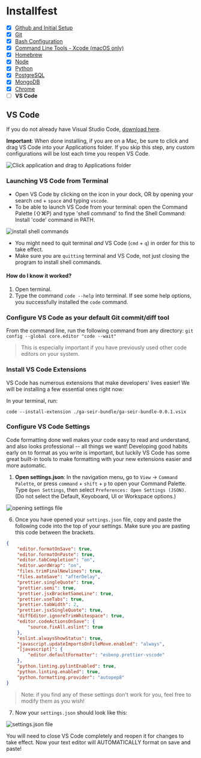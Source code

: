 # Installfest

- [x] [Github and Initial Setup](github.md)
- [x] [Git](git.md)
- [x] [Bash Configuration](bash.md)
- [x] [Command Line Tools - Xcode (macOS only)](command_line_tools.md)
- [x] [Homebrew](homebrew.md)
- [x] [Node](node.md)
- [x] [Python](python.md)
- [x] [PostgreSQL](postgres.md)
- [x] [MongoDB](mongodb.md)
- [x] [Chrome](chrome.md)
- [ ] **VS Code**

## VS Code

If you do not already have Visual Studio Code, [download here](https://code.visualstudio.com/download).

**Important**: When done installing, if you are on a Mac, be sure to click and drag VS Code into your Applications folder. If you skip this step, any custom configurations will be lost each time you reopen VS Code.

![Click application and drag to Applications folder](https://i.imgur.com/Cd0B9hW.png)

### Launching VS Code from Terminal

- Open VS Code by clicking on the icon in your dock, OR by opening your search `cmd` + `space` and typing `vscode`.
- To be able to launch VS Code from your terminal: open the Command Palette (⇧⌘P) and type 'shell command' to find the Shell Command: Install 'code' command in PATH.

![install shell commands](https://i.imgur.com/il5eKGh.png)

- You might need to quit terminal _and_ VS Code (`cmd` + `q`) in order for this to take effect.
- Make sure you are `quitting` terminal and VS Code, not just closing the program to install shell commands.

#### How do I know it worked?

1. Open terminal.
2. Type the command `code --help` into terminal. If see some help options, you successfully installed the `code` command.

### Configure VS Code as your default Git commit/diff tool

From the command line, run the following command from any directory: `git config --global core.editor "code --wait"`

> This is especially important if you have previously used other code editors on your system.

### Install VS Code Extensions

VS Code has numerous extensions that make developers' lives easier! We will be installing a few essential ones right now:

In your terminal, run:

```
code --install-extension ./ga-seir-bundle/ga-seir-bundle-0.0.1.vsix
```

### Configure VS Code Settings

Code formatting done well makes your code easy to read and understand, and also looks professional -- all things we want! Developing good habits early on to format as you write is important, but luckily VS Code has some great built-in tools to make formatting with your new extensions easier and more automatic.

1.  **Open settings.json**: In the navigation menu, go to `View` -> `Command Palette`, or press `command` + `shift` + `p` to open your Command Palette. Type `Open Settings`, then select `Preferences: Open Settings (JSON)`. (Do not select the Default, Keyoboard, UI or Workspace options.)

![opening settings file](https://i.imgur.com/QNh6WkI.png)

6. Once you have opened your `settings.json` file, copy and paste the following code into the top of your settings. Make sure you are pasting this code between the brackets.

```json
{
	"editor.formatOnSave": true,
	"editor.formatOnPaste": true,
	"editor.tabCompletion": "on",
	"editor.wordWrap": "on",
	"files.trimFinalNewlines": true,
	"files.autoSave": "afterDelay",
	"prettier.singleQuote": true,
	"prettier.semi": true,
	"prettier.jsxBracketSameLine": true,
	"prettier.useTabs": true,
	"prettier.tabWidth": 2,
	"prettier.jsxSingleQuote": true,
	"diffEditor.ignoreTrimWhitespace": true,
	"editor.codeActionsOnSave": {
		"source.fixAll.eslint": true
	},
	"eslint.alwaysShowStatus": true,
	"javascript.updateImportsOnFileMove.enabled": "always",
	"[javascript]": {
		"editor.defaultFormatter": "esbenp.prettier-vscode"
	},
	"python.linting.pylintEnabled": true,
	"python.linting.enabled": true,
	"python.formatting.provider": "autopep8"
}
```

> Note: if you find any of these settings don't work for you, feel free to modify them as you wish!

7. Now your `settings.json` should look like this:

![settings.json file](https://i.imgur.com/3x5uNur.png)

You will need to close VS Code completely and reopen it for changes to take effect. Now your text editor will AUTOMATICALLY format on save and paste!
